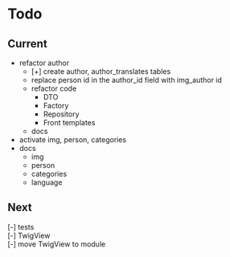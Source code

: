 # Todo

## Current

- refactor author
  - [+] create author, author_translates tables
  - replace person id in the author_id field with img_author id
  - refactor code
    - DTO
    - Factory
    - Repository
    - Front templates
  - docs
- activate img, person, categories
- docs
  - img
  - person
  - categories
  - language

## Next

[-] tests  
    [-] TwigView  
[-] move TwigView to module  
